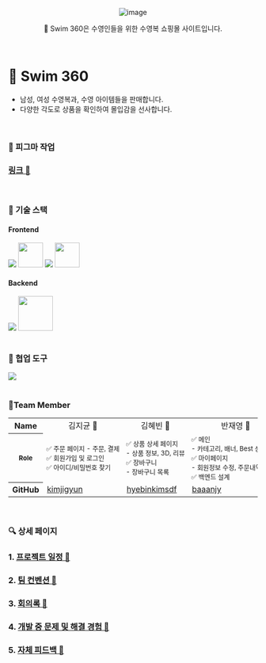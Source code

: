 <div align="center">
  
![image](https://github.com/user-attachments/assets/ece18c76-21ef-409d-aa82-435198a66c1a)

🌊 Swim 360은 수영인들을 위한 수영복 쇼핑몰 사이트입니다.

</div>

</br>

# 🌊 Swim 360

- 남성, 여성 수영복과, 수영 아이템들을 판매합니다.
- 다양한 각도로 상품을 확인하여 몰입감을 선사합니다.

</br>

### 🎨 피그마 작업

### [링크 🔗](https://www.figma.com/design/wiSvWBt1ldrdNDoHLvzqGf/%EC%87%BC%ED%95%91%EB%AA%B0%ED%94%84%EB%A1%9C%EC%A0%9D%ED%8A%B8?node-id=14-48&node-type=canvas&t=e4X4DnWNPG7ekbZ8-0)

</br>

### 🔨 기술 스택

<div>

#### Frontend

  <a>
    <img src="https://skillicons.dev/icons?i=html,css,javascript,typescript,react" />  
     <img width="50px" src="https://github.com/user-attachments/assets/d41b3c3b-6c38-4c65-836b-3ad59010b8a3">
     <img src="https://skillicons.dev/icons?i=tailwind,vite" />
  </a>
 <img width="50px" src="https://github.com/user-attachments/assets/c7f0f555-67a5-4f22-87ca-6f6de80c4509" />

#### Backend

  <a>
    <img src="https://skillicons.dev/icons?i=nodejs,express,sequelize,mysql,aws" />
  </a>
  <img width="70px" src="https://github.com/user-attachments/assets/e7e991bb-1ec4-4959-a4f1-ee8db979d034">

  <br>

</div>

<br/>

<div style="list-style: none;" id="user-content-toc">

### 🧩 협업 도구

<a href="https://skillicons.dev">
    <img src="https://skillicons.dev/icons?i=github,figma,discord" />
</a>

</div>

<br/>

### 👥Team Member

<table >
  <tr align="center" >
    <th >Name</th>
    <td >김지균 🐳</td>
    <td>김혜빈 🐠</td>
    <td>반재영 🐡</td>
    <td>신명희 🐬</td>
  </tr>
  <tr style="white-space: nowrap; font-size:13px">
    <th >Role</th>
    <td >
    <div > ✅ 주문 페이지 - 주문, 결제</div>
    <div>✅ 회원가입 및 로그인 </div>
    <div>✅ 아이디/비밀번호 찾기</div>
</td>
<td >
<div>✅ 상품 상세 페이지</div>
<div>- 상품 정보, 3D, 리뷰</div>
<div>✅ 장바구니</div>
<div>- 장바구니 목록</div>
</td>
<td>
<div>✅ 메인</div>
<div>- 카테고리, 배너, Best 상품 목록 </div>

<div>✅ 마이페이지</div>
<div>- 회원정보 수정, 주문내역</div>
<div>✅ 백엔드 설계</div>
</td>
<td>
<div>✅ 상품 목록</div>
<div>- 카테고리별 상품 목록</div>
<div>✅ 백엔드 설계</div>
</td>

  </tr>
  <tr>
    <th>GitHub</th>
    <td><a href="https://github.com/kimjigyun">kimjigyun</a></td>
    <td><a href="https://github.com/hyebinkimsdf">hyebinkimsdf</a></td>
    <td><a href="https://github.com/baaanjy">baaanjy</a></td>
    <td><a href="https://github.com/mh0223">mh0223</a></td>
  </tr>
</table>

</br>

### 🔍 상세 페이지

### 1. [프로젝트 일정 🔗](https://github.com/ormcamp-fe-3rd/swim360/wiki/1.-%ED%94%84%EB%A1%9C%EC%A0%9D%ED%8A%B8-%EC%9D%BC%EC%A0%95)

### 2. [팀 컨벤션 🔗](https://github.com/ormcamp-fe-3rd/swim360/wiki/2.-%ED%8C%80-%EC%BB%A8%EB%B2%A4%EC%85%98)

### 3. [회의록 🔗](https://github.com/ormcamp-fe-3rd/swim360/wiki/3.-%ED%9A%8C%EC%9D%98%EB%A1%9D)

### 4. [개발 중 문제 및 해결 경험 🔗](https://github.com/ormcamp-fe-3rd/swim360/wiki/4.-%EA%B0%9C%EB%B0%9C-%EC%A4%91-%EB%AC%B8%EC%A0%9C-%EB%B0%8F-%ED%95%B4%EA%B2%B0-%EA%B2%BD%ED%97%98)

### 5. [자체 피드백 🔗](https://github.com/ormcamp-fe-3rd/swim360/wiki/5.-%EC%9E%90%EC%B2%B4-%ED%94%BC%EB%93%9C%EB%B0%B1)

</div>
